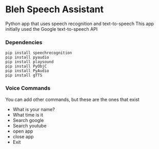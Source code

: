 # Bleh Speech Assistant

Python app that uses speech recognition and text-to-speech
This app initially used the Google text-to-speech API

### Dependencies

```
pip install speechrecognition
pip install pyaudio
pip install playsound
pip install PyObjC
pip install PyAudio
pip install gTTS
```

### Voice Commands

You can add other commands, but these are the ones that exist

- What is your name?
- What time is it
- Search google
- Search youtube
- open app
- close app
- Exit
